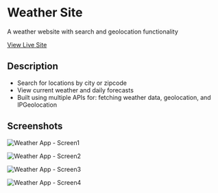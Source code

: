 # Weather Site
A weather website with search and geolocation functionality
 
 [View Live Site](https://weathersite-heyitsbilly.netlify.app/)
 
 ## Description

 * Search for locations by city or zipcode
 * View current weather and daily forecasts
 * Built using multiple APIs for: fetching weather data, geolocation, and IPGeolocation
 
 ## Screenshots

 ![Weather App - Screen1](https://github.com/billyfarrell95/Weather-App/assets/25358057/ceb92d37-ca54-4b7c-99f0-88613557ac61)

![Weather App - Screen2](https://github.com/billyfarrell95/Weather-App/assets/25358057/90e4c52a-4771-4578-9b9f-ac1ca78a9b0c)

![Weather App - Screen3](https://github.com/billyfarrell95/Weather-App/assets/25358057/6cd3a6bb-a9e0-4558-894b-818633b51810)

![Weather App - Screen4](https://github.com/billyfarrell95/Weather-App/assets/25358057/d9e644c8-3e93-415a-b6e6-3da973bca473)
